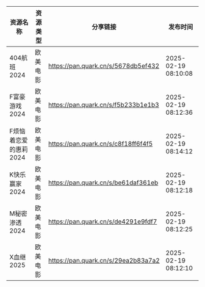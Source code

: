 | 资源名称          | 资源类型 | 分享链接                                | 发布时间                |
| ------------- | ---- | ----------------------------------- | ------------------- |
| 404航班2024     | 欧美电影 | https://pan.quark.cn/s/5678db5ef432 | 2025-02-19 08:10:08 |
| F富豪游戏2024     | 欧美电影 | https://pan.quark.cn/s/f5b233b1e1b3 | 2025-02-19 08:12:36 |
| F烦恼着恋爱的惠莉2024 | 欧美电影 | https://pan.quark.cn/s/c8f18ff6f4f5 | 2025-02-19 08:14:12 |
| K快乐赢家2024     | 欧美电影 | https://pan.quark.cn/s/be61daf361eb | 2025-02-19 08:12:18 |
| M秘密渗透2024     | 欧美电影 | https://pan.quark.cn/s/de4291e9fdf7 | 2025-02-19 08:12:25 |
| X血继2025       | 欧美电影 | https://pan.quark.cn/s/29ea2b83a7a2 | 2025-02-19 08:12:10 |
